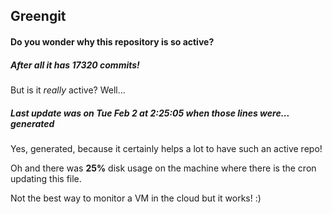 ## Greengit

#### Do you wonder why this repository is so active?

##### After all it has 17320 commits!

But is it *really* active? Well...

##### Last update was on Tue Feb 2 at 2:25:05 when those lines were... generated

Yes, generated, because it certainly helps a lot to have such an active repo!

Oh and there was **25%** disk usage on the machine
where there is the cron updating this file.

Not the best way to monitor a VM in the cloud but it works! :)

